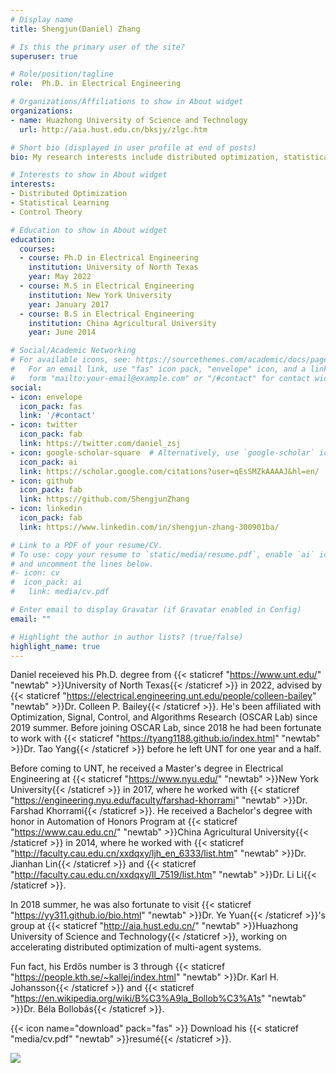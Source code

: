 ```yaml
---
# Display name
title: Shengjun(Daniel) Zhang

# Is this the primary user of the site?
superuser: true

# Role/position/tagline
role:  Ph.D. in Electrical Engineering

# Organizations/Affiliations to show in About widget
organizations:
- name: Huazhong University of Science and Technology
  url: http://aia.hust.edu.cn/bksjy/zlgc.htm

# Short bio (displayed in user profile at end of posts)
bio: My research interests include distributed optimization, statistical learning and control theory.

# Interests to show in About widget
interests:
- Distributed Optimization
- Statistical Learning
- Control Theory

# Education to show in About widget
education:
  courses:
  - course: Ph.D in Electrical Engineering
    institution: University of North Texas
    year: May 2022
  - course: M.S in Electrical Engineering
    institution: New York University
    year: January 2017
  - course: B.S in Electrical Engineering
    institution: China Agricultural University
    year: June 2014

# Social/Academic Networking
# For available icons, see: https://sourcethemes.com/academic/docs/page-builder/#icons
#   For an email link, use "fas" icon pack, "envelope" icon, and a link in the
#   form "mailto:your-email@example.com" or "/#contact" for contact widget.
social:
- icon: envelope
  icon_pack: fas
  link: '/#contact'
- icon: twitter
  icon_pack: fab
  link: https://twitter.com/daniel_zsj
- icon: google-scholar-square  # Alternatively, use `google-scholar` icon from `ai` icon pack
  icon_pack: ai
  link: https://scholar.google.com/citations?user=qEsSMZkAAAAJ&hl=en/
- icon: github
  icon_pack: fab
  link: https://github.com/ShengjunZhang
- icon: linkedin
  icon_pack: fab
  link: https://www.linkedin.com/in/shengjun-zhang-300901ba/

# Link to a PDF of your resume/CV.
# To use: copy your resume to `static/media/resume.pdf`, enable `ai` icons in `params.toml`, 
# and uncomment the lines below.
#- icon: cv
#  icon_pack: ai
#   link: media/cv.pdf

# Enter email to display Gravatar (if Gravatar enabled in Config)
email: ""

# Highlight the author in author lists? (true/false)
highlight_name: true
---
```


Daniel receieved his Ph.D. degree from {{< staticref "https://www.unt.edu/" "newtab" >}}University of North Texas{{< /staticref >}} in 2022, advised by {{< staticref "https://electrical.engineering.unt.edu/people/colleen-bailey" "newtab" >}}Dr. Colleen P. Bailey{{< /staticref >}}.
He's been affiliated with Optimization, Signal, Control, and Algorithms Research (OSCAR Lab) since 2019 summer. Before joining OSCAR Lab, since 2018 he had been fortunate to work with {{< staticref "https://tyang1188.github.io/index.html" "newtab" >}}Dr. Tao Yang{{< /staticref >}} before he left UNT for one year and a half.

Before coming to UNT, he received a Master's degree in Electrical Engineering at {{< staticref "https://www.nyu.edu/" "newtab" >}}New York University{{< /staticref >}} in 2017, where he worked with {{< staticref "https://engineering.nyu.edu/faculty/farshad-khorrami" "newtab" >}}Dr. Farshad Khorrami{{< /staticref >}}. He received a Bachelor's degree with honor in Automation of Honors Program at {{< staticref "https://www.cau.edu.cn/" "newtab" >}}China Agricultural University{{< /staticref >}} in 2014, where he worked with {{< staticref "http://faculty.cau.edu.cn/xxdqxy/ljh_en_6333/list.htm" "newtab" >}}Dr. Jianhan Lin{{< /staticref >}} and {{< staticref "http://faculty.cau.edu.cn/xxdqxy/ll_7519/list.htm" "newtab" >}}Dr. Li Li{{< /staticref >}}.

In 2018 summer, he was also fortunate to visit {{< staticref "https://yy311.github.io/bio.html" "newtab" >}}Dr. Ye Yuan{{< /staticref >}}'s group at {{< staticref "http://aia.hust.edu.cn/" "newtab" >}}Huazhong University of Science and Technology{{< /staticref >}}, working on accelerating distributed optimization of multi-agent systems.

Fun fact, his Erdős number is 3 through {{< staticref "https://people.kth.se/~kallej/index.html" "newtab" >}}Dr. Karl H. Johansson{{< /staticref >}} and {{< staticref "https://en.wikipedia.org/wiki/B%C3%A9la_Bollob%C3%A1s" "newtab" >}}Dr. Béla Bollobás{{< /staticref >}}.


{{< icon name="download" pack="fas" >}} Download his {{< staticref "media/cv.pdf" "newtab" >}}resumé{{< /staticref >}}.

<a href="https://clustrmaps.com/site/1bhdp" title="Visit tracker"><img src="//clustrmaps.com/map_v2.png?cl=080808&w=a&t=n&d=-W8a-MoSUZwqwg9_jrY4YnghZz-EAtYlihiX4TZPSZQ&co=ffffff&ct=808080" /></a>
